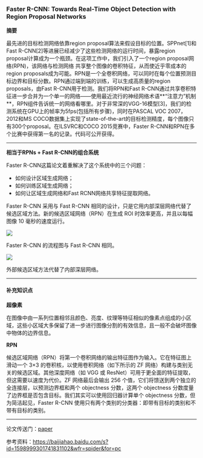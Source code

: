### Faster R-CNN: Towards Real-Time Object Detection with Region Proposal Networks

**摘要**

最先进的目标检测网络依靠region proposal算法来假设目标的位置。SPPnet[1]和Fast R-CNN[2]等进展已经减少了这些检测网络的运行时间，暴露region proposal计算成为一个瓶颈。在这项工作中，我们引入了一个region proposal网络(RPN)，该网络与检测网络 共享整个图像的卷积特征，从而使近乎零成本的region proposals成为可能。RPN是一个全卷积网络，可以同时在每个位置预测目标边界和目标分数。RPN通过端到端的训练，可以生成高质量的region proposals，由Fast R-CNN用于检测。我们将RPN和Fast R-CNN通过共享卷积特征进一步合并为一个单一的网络——使用最近流行的神经网络术语**“注意力”机制**，RPN组件告诉统一的网络看哪里。对于非常深的VGG-16模型[3]，我们的检测系统在GPU上的帧率为5fps(包括所有步骤)，同时在PASCAL VOC 2007，2012和MS COCO数据集上实现了state-of-the-art的目标检测精度，每个图像只有300个proposal。在ILSVRC和COCO 2015竞赛中，Faster R-CNN和RPN在多个比赛中获得第一名的记录。代码可公开获得。


---
**相当于RPNs + Fast R-CNN的组合系统**

Faster R-CNN这篇论文着重解决了这个系统中的三个问题：
- 如何设计区域生成网络；
- 如何训练区域生成网络；
- 如何让区域生成网络和Fast RCNN网络共享特征提取网络。

Faster R-CNN 采用与 Fast R-CNN 相同的设计，只是它用内部深层网络代替了候选区域方法。新的候选区域网络（RPN）在生成 ROI 时效率更高，并且以每幅图像 10 毫秒的速度运行。

![](img/FasterRCNN1.png)

Faster R-CNN 的流程图与 Fast R-CNN 相同。

![](img/FasterRCNN2.png)

外部候选区域方法代替了内部深层网络。


***
#### 补充知识点

**超像素**

在图像中由一系列位置相邻且颜色、亮度、纹理等特征相似的像素点组成的小区域，这些小区域大多保留了进一步进行图像分割的有效信息，且一般不会破坏图像中物体的边界信息。

**RPN**

候选区域网络（RPN）将第一个卷积网络的输出特征图作为输入。它在特征图上滑动一个 3×3 的卷积核，以使用卷积网络（如下所示的 ZF 网络）构建与类别无关的候选区域。其他深度网络（如 VGG 或 ResNet）可用于更全面的特征提取，但这需要以速度为代价。ZF 网络最后会输出 256 个值，它们将馈送到两个独立的全连接层，以预测边界框和两个 objectness 分数，这两个 objectness 分数度量了边界框是否包含目标。我们其实可以使用回归器计算单个 objectness 分数，但为简洁起见，Faster R-CNN 使用只有两个类别的分类器：即带有目标的类别和不带有目标的类别。



----
论文传送门：[paper](https://arxiv.org/pdf/1506.01497.pdf)

参考资料：https://baijiahao.baidu.com/s?id=1598999301741831102&wfr=spider&for=pc
